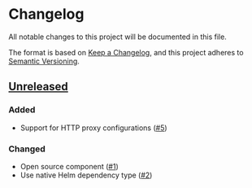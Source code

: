# Changelog
All notable changes to this project will be documented in this file.

The format is based on [Keep a Changelog](https://keepachangelog.com/en/1.0.0/),
and this project adheres to [Semantic Versioning](https://semver.org/spec/v2.0.0.html).

## [Unreleased]
### Added
- Support for HTTP proxy configurations ([#5])

### Changed

- Open source component ([#1])
- Use native Helm dependency type ([#2])

[Unreleased]: https://github.com/projectsyn/component-cert-manager/compare/4544981...HEAD

[#1]: https://github.com/projectsyn/component-cert-manager/pull/1
[#2]: https://github.com/projectsyn/component-cert-manager/pull/2
[#5]: https://github.com/projectsyn/component-cert-manager/pull/5
